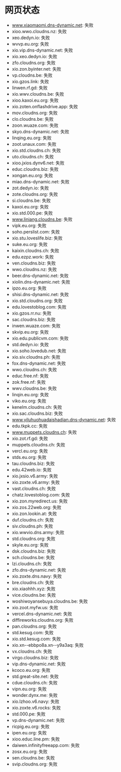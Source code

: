 # 网页状态
- www.xiaomaomi.dns-dynamic.net: 失败
- xioo.wwo.cloudns.nz: 失败
- xeo.dedyn.io: 失败
- wvvp.eu.org: 失败
- xio.vip.dns-dynamic.net: 失败
- xio.xeo.dedyn.io: 失败
- zfo.cloudns.org: 失败
- xio.zon.byinter.net: 失败
- vp.cloudns.be: 失败
- xio.gzos.link: 失败
- linwen.rf.gd: 失败
- xio.wwv.cloudns.be: 失败
- xioo.kaxoi.eu.org: 失败
- xio.zoten.onflashdrive.app: 失败
- mov.cloudns.org: 失败
- clo.cloudns.be: 失败
- zoon.wuaze.com: 失败
- skyo.dns-dynamic.net: 失败
- linqing.eu.org: 失败
- zoot.unaux.com: 失败
- xio.std.cloudns.ch: 失败
- uto.cloudns.ch: 失败
- xioo.jxios.dynv6.net: 失败
- educ.cloudns.biz: 失败
- xongan.eu.org: 失败
- miao.dns-dynamic.net: 失败
- zot.dedyn.io: 失败
- zote.cloudns.org: 失败
- si.cloudns.be: 失败
- kaxoi.eu.org: 失败
- xio.std.000.pe: 失败
- www.liniang.cloudns.be: 失败
- vipk.eu.org: 失败
- soho.perslist.com: 失败
- xio.stu.loveslife.biz: 失败
- suke.eu.org: 失败
- kaixin.cloudns.ch: 失败
- edu.ezpz.work: 失败
- ven.cloudns.biz: 失败
- wwo.cloudns.nz: 失败
- beer.dns-dynamic.net: 失败
- xiolin.dns-dynamic.net: 失败
- ipzo.eu.org: 失败
- shisi.dns-dynamic.net: 失败
- xio.std.cloudns.org: 失败
- edu.lovestoblog.com: 失败
- xio.gzos.rr.nu: 失败
- sac.cloudns.biz: 失败
- inwen.wuaze.com: 失败
- skvip.eu.org: 失败
- xio.edu.publicvm.com: 失败
- std.dedyn.io: 失败
- xio.soho.lovedub.net: 失败
- xio.siv.cloudns.ph: 失败
- fox.dns-dynamic.net: 失败
- wwo.cloudns.ch: 失败
- educ.free.nf: 失败
- zok.free.nf: 失败
- wwv.cloudns.be: 失败
- linqin.eu.org: 失败
- viko.eu.org: 失败
- kenelm.cloudns.ch: 失败
- xio.sac.cloudns.biz: 失败
- www.yiluhuohuadaishadian.dns-dynamic.net: 失败
- edu.tkpk.cc: 失败
- www.muppets.cloudns.ch: 失败
- xio.zot.rf.gd: 失败
- muppets.cloudns.ch: 失败
- vercl.eu.org: 失败
- stds.eu.org: 失败
- tau.cloudns.biz: 失败
- edu.42web.io: 失败
- xio.jxsio.v6.army: 失败
- xio.zoxte.v6.army: 失败
- vast.cloudns.ch: 失败
- chatz.lovestoblog.com: 失败
- xio.zon.myredirect.us: 失败
- xio.zos.22web.org: 失败
- xio.zon.lookin.at: 失败
- duf.cloudns.ch: 失败
- siv.cloudns.ph: 失败
- xio.wwvio.dns.army: 失败
- std.cloudns.org: 失败
- skyle.eu.org: 失败
- dsk.cloudns.biz: 失败
- sch.cloudns.be: 失败
- lzi.cloudns.ch: 失败
- zfo.dns-dynamic.net: 失败
- xio.zoxte.dns.navy: 失败
- bre.cloudns.ch: 失败
- xio.xiaohhh.xyz: 失败
- vice.cloudns.be: 失败
- woshiwoyansebuya.cloudns.be: 失败
- xio.zoot.myfw.us: 失败
- vercel.dns-dynamic.net: 失败
- diffireworks.cloudns.org: 失败
- pan.cloudns.org: 失败
- std.kesug.com: 失败
- xio.std.kesug.com: 失败
- xio.xn--ebbpo8a.xn--y9a3aq: 失败
- vx.cloudns.ch: 失败
- virgo.cloudns.biz: 失败
- vip.dns-dynamic.net: 失败
- kcoco.eu.org: 失败
- std.great-site.net: 失败
- cdue.cloudns.ch: 失败
- vipn.eu.org: 失败
- wonder.dynx.me: 失败
- xio.lzhoo.v6.navy: 失败
- xio.zoxte.v6.rocks: 失败
- std.000.pe: 失败
- vp.dns-dynamic.net: 失败
- ricpig.eu.org: 失败
- ipen.eu.org: 失败
- xioo.educ.line.pm: 失败
- daiwen.infinityfreeapp.com: 失败
- zosx.eu.org: 失败
- sen.cloudns.be: 失败
- svip.cloudns.org: 失败
